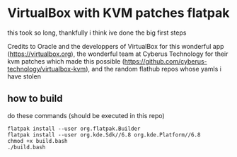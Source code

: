 # VirtualBox with KVM patches flatpak
this took so long, thankfully i think ive done the big first steps

Credits to Oracle and the developpers of VirtualBox for this wonderful app (https://virtualbox.org), the wonderful team at Cyberus Technology for their kvm patches which made this possible (https://github.com/cyberus-technology/virtualbox-kvm), and the random flathub repos whose yamls i have stolen

## how to build
do these commands (should be executed in this repo)
```
flatpak install --user org.flatpak.Builder
flatpak install --user org.kde.Sdk//6.8 org.kde.Platform//6.8
chmod +x build.bash
./build.bash
```
